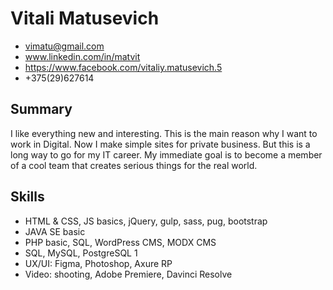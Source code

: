 # Vitali Matusevich
- vimatu@gmail.com
- www.linkedin.com/in/matvit
- https://www.facebook.com/vitaliy.matusevich.5
- +375(29)627614

## Summary
I like everything new and interesting. This is the main reason why I want to work in Digital. Now I make simple sites for private business. But this is a long way to go for my IT career. My immediate goal is to become a member of a cool team that creates serious things for the real world.

## Skills
- HTML & CSS, JS basics, jQuery, gulp, sass, pug, bootstrap
- JAVA SE basic
- PHP basic, SQL, WordPress CMS, MODX CMS
- SQL, MySQL, PostgreSQL 1
- UX/UI: Figma, Photoshop, Axure RP
- Video: shooting, Adobe Premiere, Davinci Resolve

## 
